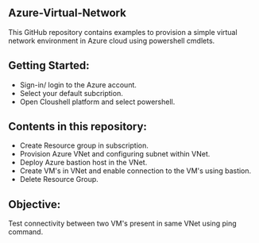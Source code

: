## Azure-Virtual-Network

This GitHub repository contains examples to provision a simple virtual network environment in Azure cloud using powershell cmdlets.

## Getting Started:

* Sign-in/ login to the Azure account.
* Select your default subcription.
* Open Cloushell platform and select powershell.

## Contents in this repository:

* Create Resource group in subscription. 
* Provision Azure VNet and configuring subnet within VNet.
* Deploy Azure bastion host in the VNet.
* Create VM's in VNet and enable connection to the VM's using bastion.
* Delete Resource Group.

## Objective:

Test connectivity between two VM's present in same VNet using ping command.
